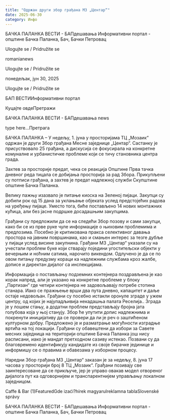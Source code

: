 ```yaml
---
title: "Одржан други збор грађана МЗ „Центар“"
date: 2025-06-30
category: Инфо
---
```


БАЧКА ПАЛАНКА ВЕСТИ - БАПдешавања Информативни портал - општине Бачка Паланка, Бач, Бачки Петровац

Ulogujte se / Pridružite se

romanianews

Ulogujte se / Pridružite se

понедељак, јун 30, 2025

Ulogujte se / Pridružite se

БАП ВЕСТИИнформативни портал

Куцајте овдеПретражи

БАЧКА ПАЛАНКА ВЕСТИ - БАПдешавања news

type here...Претрага

БАЧКА ПАЛАНКА – У недељу, 1. јуна у просторијама ТЦ „Мозаик“ одржан је други Збор грађана Месне заједнице „Центар“. Састанку је присуствовало 25 грађана, а дискусија се фокусирала на конкретне комуналне и урбанистичке проблеме који се тичу становника центра града.

Захтев за просторије предат, чека се реакција Општине
Прва тачка дневног реда тицала се добијања просторија за рад Збора. Прикупљени су потписи грађана, а захтев је предат надлежној служби Скупштине општине Бачка Паланка.


Велику пажњу изазвало је питање киоска на Зеленој пијаци. Закупци су добили рок од 15 дана за уклањање објеката услед предстојећих радова на уређењу пијаце. Уместо тога, биће постављено 14 нових монтажних кућица, али без јасне подршке досадашњим закупцима.


Грађани су предложили да се на следећи Збор позову и сами закупци, како би се из прве руке чуле информације о њиховим проблемима и предлозима. Посебно је критикована пракса селективног давања простора на јавним површинама, као и смањен интерес за тезге дубље у пијаци услед висине закупнина.
Грађани МЗ „Центар“ указали су на учестали проблем буке који стварају поједини угоститељски објекти у вечерњим и ноћним сатима, нарочито викендом. Одлучено је да се по овом питању предузму кораци ка надлежним службама кроз жалбе, дописе и директан дијалог са инспекцијама.


Информација о постављању подземних контејнера поздрављена је као корак напред, али је указано на конкретне проблеме у блоку „Партизан“ где четири контејнера не задовољавају потребе стотина станара. Иако се пражњење врши два пута дневно, капацитет и даље остаје недовољан.
Грађани су посебно истакли оронуле зграде у ужем центру, од којих је најупадљивија некадашња палата Реселија.. Зграда је у лошем стању, а додатни проблем представљају бројна јата голубова која у њој станују. Збор ће упутити допис надлежнима и покренути иницијативу да се провери да ли је реч о заштићеном културном добру. Предложено је и разматрање могућности изградње вртића на тој локацији.
Грађани су обавештени да избори за Савете месних заједница на територији општине Бачка Паланка још нису расписани, иако је мандат претходном сазиву истекао. Позвани су да благовремено идентификују кандидате из своје бирачке јединице и информишу се о правима и обавезама у изборном процесу.












Наредни Збор грађана МЗ „Центар“ заказан је за недељу, 8. јуна 17 часова у просторији број 8 ТЦ „Мозаик“.
Грађани позивају све заинтересоване да се прикључе, јер је управо овакав модел отвореног дијалога пут ка одговорнијем и транспарентнијем управљању локалном заједницом.

Caffe & Bar (1)FeaturedGde izaći?hírek magyarulreklamna tablaSlovenské správy

БАЧКА ПАЛАНКА ВЕСТИ - БАПдешавања Информативни портал - општине Бачка Паланка, Бач, Бачки Петровац
